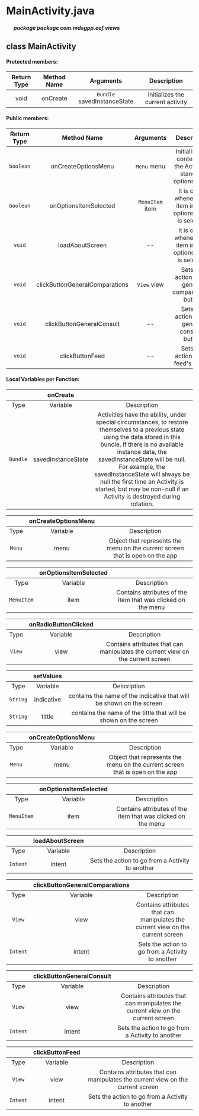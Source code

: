 # MainActivity.java

##### &nbsp;&nbsp;&nbsp;&nbsp;&nbsp;&nbsp;package package com.mdsgpp.eef.views

## class MainActivity

#### Protected members:

| Return Type | Method Name | Arguments | Description |
|:-----------:|:------------:|:---------:|:----------:|
| void | onCreate | `Bundle` savedInstanceState | Initializes the current activity |


#### Public members:

| Return Type | Method Name | Arguments | Description |
|:-----------:|:------------:|:---------:|:----------:|
|`boolean` | onCreateOptionsMenu | `Menu` menu | Initialize the contents of the Activity's standard options menu |
|`boolean` | onOptionsItemSelected | `MenuItem` item | It is called whenever an item in your options menu is selected |
|`void` | loadAboutScreen | -- | It is called whenever an item in your options menu is selected |
|`void` | clickButtonGeneralComparations | `View` view | Sets the action of the general comparation's button |
|`void` | clickButtonGeneralConsult | -- | Sets the action of the general consult's button |
|`void` | clickButtonFeed | -- | Sets the action of the feed's button |

#### Local Variables per Function:

|          |          onCreate          |                                                   |
|:--------:|:-----------------------------:|:-------------------------------------------------:|
|   Type   |            Variable           |                    Description                    |
| `Bundle` | savedInstanceState           | Activities have the ability, under special circumstances, to restore themselves to a previous state using the data stored in this bundle. If there is no available instance data, the savedInstanceState will be null. For example, the savedInstanceState will always be null the first time an Activity is started, but may be non-null if an Activity is destroyed during rotation. |

|          |          onCreateOptionsMenu  |                                                   |
|:--------:|:-----------------------------:|:-------------------------------------------------:|
|   Type   |            Variable           |                    Description                    |
| `Menu` | menu | Object that represents the menu on the current screen that is open on the app |

|          | onOptionsItemSelected |                                                   |
|:--------:|:-----------------------------:|:-------------------------------------------------:|
|   Type   |            Variable           |                    Description                    |
| `MenuItem` | item | Contains attributes of the item that was clicked on the menu |

|          | onRadioButtonClicked |                                                   |
|:--------:|:-----------------------------:|:-------------------------------------------------:|
|   Type   |            Variable           |                    Description                    |
| `View` | view | Contains attributes that can manipulates the current view on the current screen |

|          | setValues |                                                   |
|:--------:|:-----------------------------:|:-------------------------------------------------:|
|   Type   |            Variable           |                    Description                    |
| `String` | indicative | contains the name of the indicative that will be shown on the screen|
| `String` | tittle | contains the name of the tittle that will be shown on the screen|

|          |          onCreateOptionsMenu  |                                                   |
|:--------:|:-----------------------------:|:-------------------------------------------------:|
|   Type   |            Variable           |                    Description                    |
| `Menu` | menu | Object that represents the menu on the current screen that is open on the app |

|          | onOptionsItemSelected |                                                   |
|:--------:|:-----------------------------:|:-------------------------------------------------:|
|   Type   |            Variable           |                    Description                    |
| `MenuItem` | item | Contains attributes of the item that was clicked on the menu |

|          | loadAboutScreen |                                                   |
|:--------:|:-----------------------------:|:-------------------------------------------------:|
|   Type   |            Variable           |                    Description                    |
| `Intent` | intent | Sets the action to go from a Activity to another |

|          | clickButtonGeneralComparations |                                                   |
|:--------:|:-----------------------------:|:-------------------------------------------------:|
|   Type   |            Variable           |                    Description                    |
| `View` | view | Contains attributes that can manipulates the current view on the current screen |
| `Intent` | intent | Sets the action to go from a Activity to another |

|          | clickButtonGeneralConsult |                                                   |
|:--------:|:-----------------------------:|:-------------------------------------------------:|
|   Type   |            Variable           |                    Description                    |
| `View` | view | Contains attributes that can manipulates the current view on the current screen |
| `Intent` | intent | Sets the action to go from a Activity to another |

|          | clickButtonFeed |                                                   |
|:--------:|:-----------------------------:|:-------------------------------------------------:|
|   Type   |            Variable           |                    Description                    |
| `View` | view | Contains attributes that can manipulates the current view on the current screen |
| `Intent` | intent | Sets the action to go from a Activity to another |
